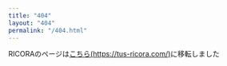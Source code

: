```yaml
---
title: "404"
layout: "404"
permalink: "/404.html"
---
```


RICORAのページは[こちら(https://tus-ricora.com/)](https://tus-ricora.com/)に移転しました

